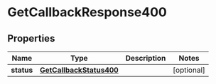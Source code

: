 # GetCallbackResponse400

## Properties
Name | Type | Description | Notes
------------ | ------------- | ------------- | -------------
**status** | [**GetCallbackStatus400**](GetCallbackStatus400.md) |  |  [optional]
